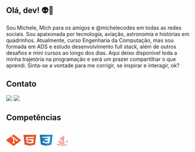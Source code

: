 ## Olá, dev! 👽🖖
  Sou Michele, Mich para os amigos e @michelecodes em todas as redes sociais. Sou apaixonada por tecnologia, aviação, astronomia e histórias em quadrinhos. Atualmente, curso Engenharia da Computação, mas sou formada em ADS e estudo desenvolvimento full stack, além de outros desafios e mini cursos ao longo dos dias.
Aqui deixo disponível toda a minha trajetória na programação e será um prazer compartilhar o que aprendi. Sinta-se a vontade para me corrigir, se inspirar e interagir, ok? 

## Contato
<div> 
  <a href = "mailto:hellomichelecodes@gmail.com"><img src="https://img.shields.io/badge/-Gmail-%23333?style=for-the-badge&logo=gmail&logoColor=white" target="_blank"></a>
   <a href="https://www.linkedin.com/in/michelecodes/" target="_blank"><img src="https://img.shields.io/badge/-LinkedIn-%230077B5?style=for-the-badge&logo=linkedin&logoColor=white" target="_blank"></a>
</div>

## Competências
<div style="display: inline_block"><br>
  <img align="center" alt="Rafa-GIT" height="30" width="40" src="https://raw.githubusercontent.com/devicons/devicon/master/icons/git/git-plain.svg">
  <img align="center" alt="Rafa-HTML" height="30" width="40" src="https://raw.githubusercontent.com/devicons/devicon/master/icons/html5/html5-original.svg">
  <img align="center" alt="Rafa-CSS" height="30" width="40" src="https://raw.githubusercontent.com/devicons/devicon/master/icons/css3/css3-original.svg">
 <img align="center" alt="Rafa-Java" height="30" width="40" src="https://raw.githubusercontent.com/devicons/devicon/master/icons/java/java-plain.svg">
</div>


